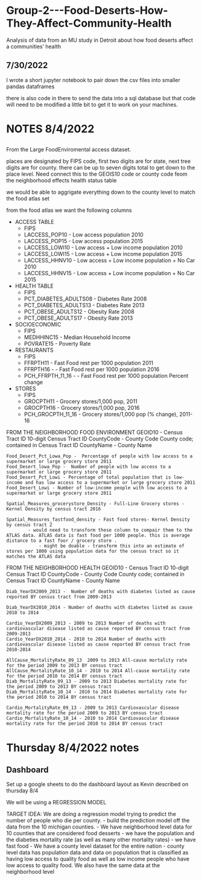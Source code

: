 # Group-2---Food-Deserts-How-They-Affect-Community-Health
Analysis of data from an MU study in Detroit about how food deserts affect a communities’ health

## 7/30/2022

I wrote a short jupyter notebook to pair down the csv files into smaller pandas dataframes

there is also code in there to send the data into a sql database but that code will need to be modified a little bit to get it to work on your machines.


# NOTES 8/4/2022
##

From the Large FoodEnviromental access dataset. 

places are designated by FIPS code, first two digits are for state, next tree digits are for county. there can be up to seven digits total to get down to the place level. Need connect this to the GEOIS10 code or county code feom the neighborhood effects health status table

we would be able to aggrigate everything down to the county level to match the food atlas set



from the food atlas we want the following columns
- ACCESS TABLE
    - FIPS
    - LACCESS_POP10 - Low access population 2010
    - LACCESS_POP15 - Low access population 2015
    - LACCESS_LOWI10 - Low access + Low income population 2010
    - LACCESS_LOWI15 - Low access + Low income population 2015
    - LACCESS_HHNV10 - Low access + Low income population + No Car 2010
    - LACCESS_HHNV15 - Low access + Low income population + No Car 2015
- HEALTH TABLE
    - FIPS
    - PCT_DIABETES_ADULTS08 - Diabetes Rate 2008
    - PCT_DIABETES_ADULTS13 - Diabetes Rate 2013
    - PCT_OBESE_ADULTS12 - Obesity Rate 2008
    - PCT_OBESE_ADULTS17 - Obesity Rate 2013
- SOCIOECONOMIC
    - FIPS
    - MEDHHINC15 - Median Household Income
    - POVRATE15 - Poverty Rate
- RESTAURANTS
    - FIPS
    - FFRPTH11 - Fast Food rest per 1000 population 2011
    - FFRPTH16 - - Fast Food rest per 1000 population 2016
    - PCH_FFRPTH_11_16 - - Fast Food rest per 1000 population Percent change
- STORES
    - FIPS
    - GROCPTH11 - Grocery stores/1,000 pop, 2011	
    - GROCPTH16 - Grocery stores/1,000 pop, 2016	
    - PCH_GROCPTH_11_16 - Grocery stores/1,000 pop (% change), 2011-16	





FROM THE NEIGHBORHOOD FOOD ENVIRONMENT
    GEOID10 - Census Tract ID 10-digit Census Tract ID
    CountyCode - County Code County code; contained in Census Tract ID
    CountyName - County Name

    Food_Desert_Pct_Lowa_Pop -  Percentage of people with low access to a supermarket or large grocery store 2011
    Food_Desert_lowa_Pop -  Number of people with low access to a supermarket or large grocery store 2011
    Food_Desert_Pct_Lowi - Percentage of total population that is low-income and has low access to a supermarket or large grocery store 2011
    Food_Desert_Lowi - Number of low-income people with low access to a supermarket or large grocery store 2011

    Spatial_Measures_grocerystore_Density - Full-Line Grocery stores - Kernel Density by census tract 2016 
        
    Spatial_Measures_fastfood_density - Fast food stores- Kernel Density by census tract 2
            - would need to transform these column to compair them to the ATLAS data. ATLAS data is fast food per 1000 people. this is average distance to a fast foor / grocery store . 
                - might be doable - transform this into an estimate of stores per 1000 using population data for the census tract so it matches the ATLAS data



FROM THE NEIGHBORHOOD HEALTH
    GEOID10 - Census Tract ID 10-digit Census Tract ID
    CountyCode - County Code County code; contained in Census Tract ID
    CountyName - County Name

    Diab_YearDX2009_2013 -  Number of deaths with diabetes listed as cause reported BY census tract from 2009-2013

    Diab_YearDX2010_2014 - Number of deaths with diabetes listed as cause 2010 to 2014

    Cardio_YearDX2009_2013 - 2009 to 2013 Number of deaths with cardiovascular disease listed as cause reported BY census tract from 2009-2013
    Cardio_YearDX2010_2014 - 2010 to 2014 Number of deaths with cardiovascular disease listed as cause reported BY census tract from 2010-2014

    AllCause_MortalityRate_09_13  2009 to 2013 All-cause mortality rate for the period 2009 to 2013 BY census tract
    AllCause_MortalityRate_10_14 - 2010 to 2014 All-cause mortality rate for the period 2010 to 2014 BY census tract
    Diab_MortalityRate_09_13 - 2009 to 2013 Diabetes mortality rate for the period 2009 to 2013 BY census tract
    Diab_MortalityRate_10_14 - 2010 to 2014 Diabetes mortality rate for the period 2010 to 2014 BY census tract

    Cardio_MortalityRate_09_13 - 2009 to 2013 Cardiovascular disease mortality rate for the period 2009 to 2013 BY census tract
    Cardio_MortalityRate_10_14 - 2010 to 2014 Cardiovascular disease mortality rate for the period 2010 to 2014 BY census tract




# Thursday 8/4/2022 notes
## Dashboard
Set up a google sheets to do the dashboard layout as Kevin described on thursday 8/4

We will be using a REGRESSION MODEL

TARGET IDEA: We are doing a regression model trying to predict the number of people who die per county.
    - build the prediction model off the data from the 10 michigan counties.
    - We have neighborhood level data for 10 counties that are considered food desserts
        -  we have the population and the diabeties mortality rate (as well as many other mortality rates) 
        - we have fast food
    - We have a county level dataset for the entire nation
        - county level data has population data and data on population that is classified as having low access to quality food as well as low income people who have low access to quality food. We also have the same data at the neighborhood level
